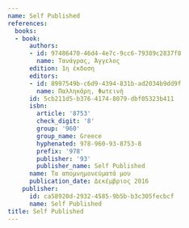 ```yaml
---
name: Self Published
references:
  books:
  - book:
      authors:
      - id: 97486470-46d4-4e7c-9cc6-79389c2837f8
        name: Τανάγρας, Άγγελος
      edition: 1η έκδοση
      editors:
      - id: 8997549b-c6d9-4394-831b-ad2034b9dd9f
        name: Παλληκάρη, Φωτεινή
      id: 5cb211d5-b376-4174-8079-dbf05323b411
      isbn:
        article: '8753'
        check_digit: '8'
        group: '960'
        group_name: Greece
        hyphenated: 978-960-93-8753-8
        prefix: '978'
        publisher: '93'
        publisher_name: Self Published
      name: Τα απομνημονεύματά μου
      publication_date: Δεκέμβριος 2016
    publisher:
      id: ca58920d-2932-4585-9b5b-b3c305fecbcf
      name: Self Published
title: Self Published
---
```


